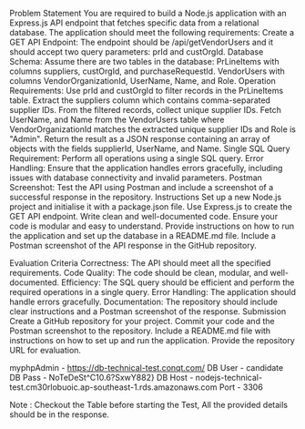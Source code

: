 Problem Statement
You are required to build a Node.js application with an Express.js API endpoint that fetches specific data from a relational database. The application should meet the following requirements:
Create a GET API Endpoint:
The endpoint should be /api/getVendorUsers and it should accept two query parameters: prId and custOrgId.
Database Schema:
Assume there are two tables in the database:
PrLineItems with columns suppliers, custOrgId, and purchaseRequestId.
VendorUsers with columns VendorOrganizationId, UserName, Name, and Role.
Operation Requirements:
Use prId and custOrgId to filter records in the PrLineItems table.
Extract the suppliers column which contains comma-separated supplier IDs.
From the filtered records, collect unique supplier IDs.
Fetch UserName, and Name from the VendorUsers table where VendorOrganizationId matches the extracted unique supplier IDs and Role is "Admin".
Return the result as a JSON response containing an array of objects with the fields supplierId, UserName, and Name.
Single SQL Query Requirement:
Perform all operations using a single SQL query.
Error Handling:
Ensure that the application handles errors gracefully, including issues with database connectivity and invalid parameters.
Postman Screenshot:
Test the API using Postman and include a screenshot of a successful response in the repository.
Instructions
Set up a new Node.js project and initialise it with a package.json file.
Use Express.js to create the GET API endpoint.
Write clean and well-documented code.
Ensure your code is modular and easy to understand.
Provide instructions on how to run the application and set up the database in a README.md file.
Include a Postman screenshot of the API response in the GitHub repository.
 
Evaluation Criteria
Correctness: The API should meet all the specified requirements.
Code Quality: The code should be clean, modular, and well-documented.
Efficiency: The SQL query should be efficient and perform the required operations in a single query.
Error Handling: The application should handle errors gracefully.
Documentation: The repository should include clear instructions and a Postman screenshot of the response.
Submission
Create a GitHub repository for your project. 
Commit your code and the Postman screenshot to the repository. 
Include a README.md file with instructions on how to set up and run the application.
Provide the repository URL for evaluation.
 
myphpAdmin - https://db-technical-test.conqt.com/
DB User - candidate
DB Pass - NoTeDeSt^C10.6?SxwY882}
DB Host - nodejs-technical-test.cm30rlobuoic.ap-southeast-1.rds.amazonaws.com
Port  - 3306
 
Note : Checkout the Table before starting the Test, All the provided details should be in the response.
